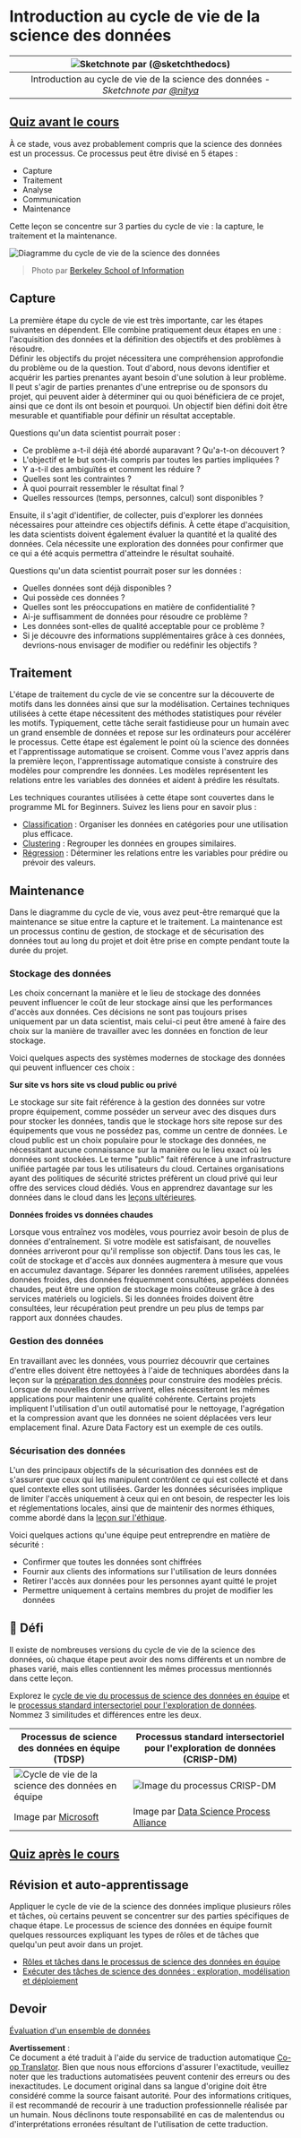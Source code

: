 <!--
CO_OP_TRANSLATOR_METADATA:
{
  "original_hash": "c368f8f2506fe56bca0f7be05c4eb71d",
  "translation_date": "2025-08-24T13:17:56+00:00",
  "source_file": "4-Data-Science-Lifecycle/14-Introduction/README.md",
  "language_code": "fr"
}
-->
# Introduction au cycle de vie de la science des données

|![ Sketchnote par [(@sketchthedocs)](https://sketchthedocs.dev) ](../../sketchnotes/14-DataScience-Lifecycle.png)|
|:---:|
| Introduction au cycle de vie de la science des données - _Sketchnote par [@nitya](https://twitter.com/nitya)_ |

## [Quiz avant le cours](https://red-water-0103e7a0f.azurestaticapps.net/quiz/26)

À ce stade, vous avez probablement compris que la science des données est un processus. Ce processus peut être divisé en 5 étapes :

- Capture
- Traitement
- Analyse
- Communication
- Maintenance

Cette leçon se concentre sur 3 parties du cycle de vie : la capture, le traitement et la maintenance.

![Diagramme du cycle de vie de la science des données](../../../../4-Data-Science-Lifecycle/14-Introduction/images/data-science-lifecycle.jpg)  
> Photo par [Berkeley School of Information](https://ischoolonline.berkeley.edu/data-science/what-is-data-science/)

## Capture

La première étape du cycle de vie est très importante, car les étapes suivantes en dépendent. Elle combine pratiquement deux étapes en une : l'acquisition des données et la définition des objectifs et des problèmes à résoudre.  
Définir les objectifs du projet nécessitera une compréhension approfondie du problème ou de la question. Tout d'abord, nous devons identifier et acquérir les parties prenantes ayant besoin d'une solution à leur problème. Il peut s'agir de parties prenantes d'une entreprise ou de sponsors du projet, qui peuvent aider à déterminer qui ou quoi bénéficiera de ce projet, ainsi que ce dont ils ont besoin et pourquoi. Un objectif bien défini doit être mesurable et quantifiable pour définir un résultat acceptable.

Questions qu'un data scientist pourrait poser :
- Ce problème a-t-il déjà été abordé auparavant ? Qu'a-t-on découvert ?
- L'objectif et le but sont-ils compris par toutes les parties impliquées ?
- Y a-t-il des ambiguïtés et comment les réduire ?
- Quelles sont les contraintes ?
- À quoi pourrait ressembler le résultat final ?
- Quelles ressources (temps, personnes, calcul) sont disponibles ?

Ensuite, il s'agit d'identifier, de collecter, puis d'explorer les données nécessaires pour atteindre ces objectifs définis. À cette étape d'acquisition, les data scientists doivent également évaluer la quantité et la qualité des données. Cela nécessite une exploration des données pour confirmer que ce qui a été acquis permettra d'atteindre le résultat souhaité.

Questions qu'un data scientist pourrait poser sur les données :
- Quelles données sont déjà disponibles ?
- Qui possède ces données ?
- Quelles sont les préoccupations en matière de confidentialité ?
- Ai-je suffisamment de données pour résoudre ce problème ?
- Les données sont-elles de qualité acceptable pour ce problème ?
- Si je découvre des informations supplémentaires grâce à ces données, devrions-nous envisager de modifier ou redéfinir les objectifs ?

## Traitement

L'étape de traitement du cycle de vie se concentre sur la découverte de motifs dans les données ainsi que sur la modélisation. Certaines techniques utilisées à cette étape nécessitent des méthodes statistiques pour révéler les motifs. Typiquement, cette tâche serait fastidieuse pour un humain avec un grand ensemble de données et repose sur les ordinateurs pour accélérer le processus. Cette étape est également le point où la science des données et l'apprentissage automatique se croisent. Comme vous l'avez appris dans la première leçon, l'apprentissage automatique consiste à construire des modèles pour comprendre les données. Les modèles représentent les relations entre les variables des données et aident à prédire les résultats.

Les techniques courantes utilisées à cette étape sont couvertes dans le programme ML for Beginners. Suivez les liens pour en savoir plus :

- [Classification](https://github.com/microsoft/ML-For-Beginners/tree/main/4-Classification) : Organiser les données en catégories pour une utilisation plus efficace.
- [Clustering](https://github.com/microsoft/ML-For-Beginners/tree/main/5-Clustering) : Regrouper les données en groupes similaires.
- [Régression](https://github.com/microsoft/ML-For-Beginners/tree/main/2-Regression) : Déterminer les relations entre les variables pour prédire ou prévoir des valeurs.

## Maintenance

Dans le diagramme du cycle de vie, vous avez peut-être remarqué que la maintenance se situe entre la capture et le traitement. La maintenance est un processus continu de gestion, de stockage et de sécurisation des données tout au long du projet et doit être prise en compte pendant toute la durée du projet.

### Stockage des données

Les choix concernant la manière et le lieu de stockage des données peuvent influencer le coût de leur stockage ainsi que les performances d'accès aux données. Ces décisions ne sont pas toujours prises uniquement par un data scientist, mais celui-ci peut être amené à faire des choix sur la manière de travailler avec les données en fonction de leur stockage.

Voici quelques aspects des systèmes modernes de stockage des données qui peuvent influencer ces choix :

**Sur site vs hors site vs cloud public ou privé**

Le stockage sur site fait référence à la gestion des données sur votre propre équipement, comme posséder un serveur avec des disques durs pour stocker les données, tandis que le stockage hors site repose sur des équipements que vous ne possédez pas, comme un centre de données. Le cloud public est un choix populaire pour le stockage des données, ne nécessitant aucune connaissance sur la manière ou le lieu exact où les données sont stockées. Le terme "public" fait référence à une infrastructure unifiée partagée par tous les utilisateurs du cloud. Certaines organisations ayant des politiques de sécurité strictes préfèrent un cloud privé qui leur offre des services cloud dédiés. Vous en apprendrez davantage sur les données dans le cloud dans les [leçons ultérieures](https://github.com/microsoft/Data-Science-For-Beginners/tree/main/5-Data-Science-In-Cloud).

**Données froides vs données chaudes**

Lorsque vous entraînez vos modèles, vous pourriez avoir besoin de plus de données d'entraînement. Si votre modèle est satisfaisant, de nouvelles données arriveront pour qu'il remplisse son objectif. Dans tous les cas, le coût de stockage et d'accès aux données augmentera à mesure que vous en accumulez davantage. Séparer les données rarement utilisées, appelées données froides, des données fréquemment consultées, appelées données chaudes, peut être une option de stockage moins coûteuse grâce à des services matériels ou logiciels. Si les données froides doivent être consultées, leur récupération peut prendre un peu plus de temps par rapport aux données chaudes.

### Gestion des données

En travaillant avec les données, vous pourriez découvrir que certaines d'entre elles doivent être nettoyées à l'aide de techniques abordées dans la leçon sur la [préparation des données](https://github.com/microsoft/Data-Science-For-Beginners/tree/main/2-Working-With-Data/08-data-preparation) pour construire des modèles précis. Lorsque de nouvelles données arrivent, elles nécessiteront les mêmes applications pour maintenir une qualité cohérente. Certains projets impliquent l'utilisation d'un outil automatisé pour le nettoyage, l'agrégation et la compression avant que les données ne soient déplacées vers leur emplacement final. Azure Data Factory est un exemple de ces outils.

### Sécurisation des données

L'un des principaux objectifs de la sécurisation des données est de s'assurer que ceux qui les manipulent contrôlent ce qui est collecté et dans quel contexte elles sont utilisées. Garder les données sécurisées implique de limiter l'accès uniquement à ceux qui en ont besoin, de respecter les lois et réglementations locales, ainsi que de maintenir des normes éthiques, comme abordé dans la [leçon sur l'éthique](https://github.com/microsoft/Data-Science-For-Beginners/tree/main/1-Introduction/02-ethics).

Voici quelques actions qu'une équipe peut entreprendre en matière de sécurité :
- Confirmer que toutes les données sont chiffrées
- Fournir aux clients des informations sur l'utilisation de leurs données
- Retirer l'accès aux données pour les personnes ayant quitté le projet
- Permettre uniquement à certains membres du projet de modifier les données

## 🚀 Défi

Il existe de nombreuses versions du cycle de vie de la science des données, où chaque étape peut avoir des noms différents et un nombre de phases varié, mais elles contiennent les mêmes processus mentionnés dans cette leçon.

Explorez le [cycle de vie du processus de science des données en équipe](https://docs.microsoft.com/en-us/azure/architecture/data-science-process/lifecycle) et le [processus standard intersectoriel pour l'exploration de données](https://www.datascience-pm.com/crisp-dm-2/). Nommez 3 similitudes et différences entre les deux.

|Processus de science des données en équipe (TDSP)|Processus standard intersectoriel pour l'exploration de données (CRISP-DM)|
|--|--|
|![Cycle de vie de la science des données en équipe](../../../../4-Data-Science-Lifecycle/14-Introduction/images/tdsp-lifecycle2.png) | ![Image du processus CRISP-DM](../../../../4-Data-Science-Lifecycle/14-Introduction/images/CRISP-DM.png) |
| Image par [Microsoft](https://docs.microsoft.comazure/architecture/data-science-process/lifecycle) | Image par [Data Science Process Alliance](https://www.datascience-pm.com/crisp-dm-2/) |

## [Quiz après le cours](https://red-water-0103e7a0f.azurestaticapps.net/quiz/27)

## Révision et auto-apprentissage

Appliquer le cycle de vie de la science des données implique plusieurs rôles et tâches, où certains peuvent se concentrer sur des parties spécifiques de chaque étape. Le processus de science des données en équipe fournit quelques ressources expliquant les types de rôles et de tâches que quelqu'un peut avoir dans un projet.

* [Rôles et tâches dans le processus de science des données en équipe](https://docs.microsoft.com/en-us/azure/architecture/data-science-process/roles-tasks)  
* [Exécuter des tâches de science des données : exploration, modélisation et déploiement](https://docs.microsoft.com/en-us/azure/architecture/data-science-process/execute-data-science-tasks)

## Devoir

[Évaluation d'un ensemble de données](assignment.md)

**Avertissement** :  
Ce document a été traduit à l'aide du service de traduction automatique [Co-op Translator](https://github.com/Azure/co-op-translator). Bien que nous nous efforcions d'assurer l'exactitude, veuillez noter que les traductions automatisées peuvent contenir des erreurs ou des inexactitudes. Le document original dans sa langue d'origine doit être considéré comme la source faisant autorité. Pour des informations critiques, il est recommandé de recourir à une traduction professionnelle réalisée par un humain. Nous déclinons toute responsabilité en cas de malentendus ou d'interprétations erronées résultant de l'utilisation de cette traduction.
